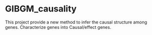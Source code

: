 # GIBGM_causality
This project provide a new method to infer the causal structure among genes. Characterize genes into Causal/effect genes.

